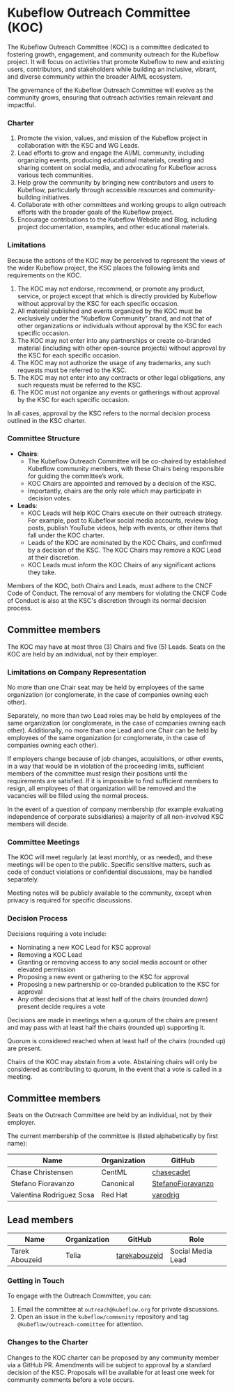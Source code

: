 # Kubeflow Outreach Committee (KOC)

The Kubeflow Outreach Committee (KOC) is a committee dedicated to fostering growth, engagement, and community outreach for the Kubeflow project. It will focus on activities that promote Kubeflow to new and existing users, contributors, and stakeholders while building an inclusive, vibrant, and diverse community within the broader AI/ML ecosystem.

The governance of the Kubeflow Outreach Committee will evolve as the community grows, ensuring that outreach activities remain relevant and impactful.

### Charter

1. Promote the vision, values, and mission of the Kubeflow project in collaboration with the KSC and WG Leads.
2. Lead efforts to grow and engage the AI/ML community, including organizing events, producing educational materials, creating and sharing content on social media, and advocating for Kubeflow across various tech communities.
3. Help grow the community by bringing new contributors and users to Kubeflow, particularly through accessible resources and community-building initiatives.
4. Collaborate with other committees and working groups to align outreach efforts with the broader goals of the Kubeflow project.
5. Encourage contributions to the Kubeflow Website and Blog, including project documentation, examples, and other educational materials.

### Limitations

Because the actions of the KOC may be perceived to represent the views of the wider Kubeflow project, the KSC places the following limits and requirements on the KOC.

1. The KOC may not endorse, recommend, or promote any product, service, or project except that which is directly provided by Kubeflow without approval by the KSC for each specific occasion.
2. All material published and events organized by the KOC must be exclusively under the "Kubeflow Community" brand, and not that of other organizations or individuals without approval by the KSC for each specific occasion.
3. The KOC may not enter into any partnerships or create co-branded material (including with other open-source projects) without approval by the KSC for each specific occasion.
4. The KOC may not authorize the usage of any trademarks, any such requests must be referred to the KSC.
5. The KOC may not enter into any contracts or other legal obligations, any such requests must be referred to the KSC.
6. The KOC must not organize any events or gatherings without approval by the KSC for each specific occasion.

In all cases, approval by the KSC refers to the normal decision process outlined in the KSC charter. 
### Committee Structure

- **Chairs**: 
    - The Kubeflow Outreach Committee will be co-chaired by established Kubeflow community members, with these Chairs being responsible for guiding the committee’s work.
    - KOC Chairs are appointed and removed by a decision of the KSC.
    - Importantly, chairs are the only role which may participate in decision votes.
- **Leads**: 
    - KOC Leads will help KOC Chairs execute on their outreach strategy. For example, post to Kubeflow social media accounts, review blog posts, publish YouTube videos, help with events, or other items that fall under the KOC charter. 
    - Leads of the KOC are nominated by the KOC Chairs, and confirmed by a decision of the KSC. The KOC Chairs may remove a KOC Lead at their discretion. 
    - KOC Leads must inform the KOC Chairs of any significant actions they take.

Members of the KOC, both Chairs and Leads, must adhere to the CNCF Code of Conduct. The removal of any members for violating the CNCF Code of Conduct is also at the KSC's discretion through its normal decision process. 

## Committee members

The KOC may have at most three (3) Chairs and five (5) Leads. Seats on the KOC are held by an individual, not by their employer.

### Limitations on Company Representation
No more than one Chair seat may be held by employees of the same organization (or conglomerate, in the case of companies owning each other). 

Separately, no more than two Lead roles may be held by employees of the same organization (or conglomerate, in the case of companies owning each other). Additionally, no more than one Lead and one Chair can be held by employees of the same organization (or conglomerate, in the case of companies owning each other). 

If employers change because of job changes, acquisitions, or other events, in a way that would be in violation of the proceeding limits, sufficient members of the committee must resign their positions until the requirements are satisfied. If it is impossible to find sufficient members to resign, all employees of that organization will be removed and the vacancies will be filled using the normal process.

In the event of a question of company membership (for example evaluating independence of corporate subsidiaries) a majority of all non-involved KSC members will decide.


### Committee Meetings

The KOC will meet regularly (at least monthly, or as needed), and these meetings will be open to the public. Specific sensitive matters, such as code of conduct violations or confidential discussions, may be handled separately.

Meeting notes will be publicly available to the community, except when privacy is required for specific discussions.

### Decision Process

Decisions requiring a vote include:

- Nominating a new KOC Lead for KSC approval
- Removing a KOC Lead
- Granting or removing access to any social media account or other elevated permission
- Proposing a new event or gathering to the KSC for approval
- Proposing a new partnership or co-branded publication to the KSC for approval
- Any other decisions that at least half of the chairs (rounded down) present decide requires a vote

Decisions are made in meetings when a quorum of the chairs are present and may pass with at least half the chairs (rounded up) supporting it.

Quorum is considered reached when at least half of the chairs (rounded up) are present.

Chairs of the KOC may abstain from a vote. Abstaining chairs will only be considered as contributing to quorum, in the event that a vote is called in a meeting.

## Committee members

Seats on the Outreach Committee are held by an individual, not by their employer.

The current membership of the committee is (listed alphabetically by first name):

| Name                | Organization    | GitHub                                                     | 
| ------------------- | --------------- | ---------------------------------------------------------  |  
| Chase Christensen         | CentML    | [chasecadet](https://github.com/chasecadet/)               |              
| Stefano Fioravanzo        | Canonical | [StefanoFioravanzo](https://github.com/StefanoFioravanzo/) |
| Valentina Rodriguez Sosa  | Red Hat   | [varodrig](https://github.com/varodrig/)                   |        
          
 ## Lead members
| Name                | Organization  | GitHub                                              | Role               |
| ------------------- | ------------- | --------------------------------------------------- | ------------------ |
| Tarek Abouzeid      | Telia         | [tarekabouzeid](https://github.com/tarekabouzeid/)  | Social Media Lead  |  

### Getting in Touch

To engage with the Outreach Committee, you can:

1. Email the committee at `outreach@kubeflow.org` for private discussions.
2. Open an issue in the `kubeflow/community` repository and tag `@kubeflow/outreach-committee` for attention.

### Changes to the Charter

Changes to the KOC charter can be proposed by any community member via a GitHub PR. Amendments will be subject to approval by a standard decision of the KSC. Proposals will be available for at least one week for community comments before a vote occurs.

